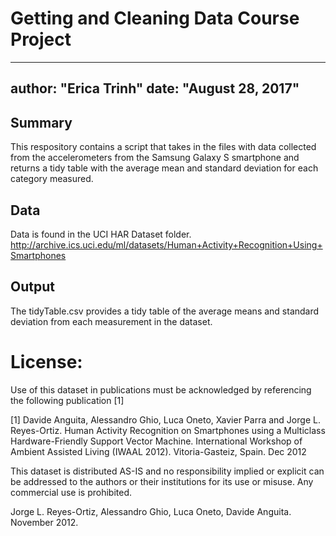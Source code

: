 # Getting and Cleaning Data Course Project
---
author: "Erica Trinh"
date: "August 28, 2017"
---

## Summary
This respository contains a script that takes in the files with data collected from the accelerometers from the Samsung Galaxy S smartphone and returns a tidy table with the average mean and standard deviation for each category measured.

## Data
Data is found in the UCI HAR Dataset folder.
http://archive.ics.uci.edu/ml/datasets/Human+Activity+Recognition+Using+Smartphones

## Output
The tidyTable.csv provides a tidy table of the average means and standard deviation from each measurement in the dataset.

License:
========
Use of this dataset in publications must be acknowledged by referencing the following publication [1] 

[1] Davide Anguita, Alessandro Ghio, Luca Oneto, Xavier Parra and Jorge L. Reyes-Ortiz. Human Activity Recognition on Smartphones using a Multiclass Hardware-Friendly Support Vector Machine. International Workshop of Ambient Assisted Living (IWAAL 2012). Vitoria-Gasteiz, Spain. Dec 2012

This dataset is distributed AS-IS and no responsibility implied or explicit can be addressed to the authors or their institutions for its use or misuse. Any commercial use is prohibited.

Jorge L. Reyes-Ortiz, Alessandro Ghio, Luca Oneto, Davide Anguita. November 2012.

